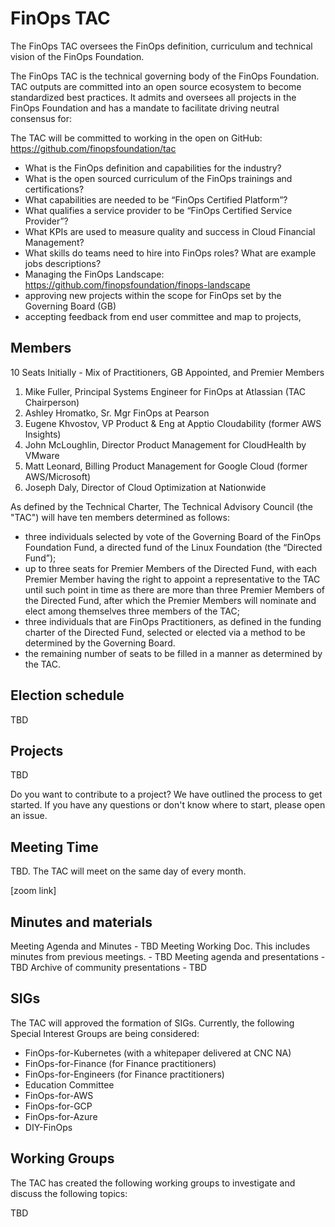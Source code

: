 # FinOps TAC

The FinOps TAC oversees the FinOps definition, curriculum and technical vision of the FinOps Foundation.

The FinOps TAC is the technical governing body of the FinOps Foundation. TAC outputs are committed into an open source ecosystem to become standardized best practices. It admits and oversees all projects in the FinOps Foundation and has a mandate to facilitate driving neutral consensus for:


The TAC will be committed to working in the open on GitHub: https://github.com/finopsfoundation/tac

* What is the FinOps definition and capabilities for the industry? 
* What is the open sourced curriculum of the FinOps trainings and certifications?
* What capabilities are needed to be “FinOps Certified Platform”?
* What qualifies a service provider to be “FinOps Certified Service Provider”?
* What KPIs are used to measure quality and success in Cloud Financial Management?
* What skills do teams need to hire into FinOps roles? What are example jobs descriptions?
* Managing the FinOps Landscape: https://github.com/finopsfoundation/finops-landscape
* approving new projects within the scope for FinOps set by the Governing Board (GB)
* accepting feedback from end user committee and map to projects,


## Members

10 Seats Initially - Mix of Practitioners, GB Appointed, and Premier Members

1. Mike Fuller, Principal Systems Engineer for FinOps at Atlassian (TAC Chairperson)
1. Ashley Hromatko, Sr. Mgr FinOps at Pearson 
1. Eugene Khvostov, VP Product & Eng at Apptio Cloudability (former AWS Insights)
1. John McLoughlin, Director Product Management for CloudHealth by VMware 
1. Matt Leonard, Billing Product Management for Google Cloud (former AWS/Microsoft)
1. Joseph Daly, Director of Cloud Optimization at Nationwide

As defined by the Technical Charter, The Technical Advisory Council (the "TAC") will have ten members determined as follows:

* three individuals selected by vote of the Governing Board of the FinOps Foundation Fund, a directed fund of the Linux Foundation (the “Directed Fund”);
* up to three seats for Premier Members of the Directed Fund, with each Premier Member having the right to appoint a representative to the TAC until such point in time as there are more than three Premier Members of the Directed Fund, after which the Premier Members will nominate and elect among themselves three members of the TAC;
* three individuals that are FinOps Practitioners, as defined in the funding charter of the Directed Fund, selected or elected via a method to be determined by the Governing Board.
* the remaining number of seats to be filled in a manner as determined by the TAC.

## Election schedule

TBD

## Projects

TBD

Do you want to contribute to a project? We have outlined the process to get started. If you have any questions or don't know where to start, please open an issue.

## Meeting Time

TBD. The TAC will meet on the same day of every month.

[zoom link]

## Minutes and materials 
Meeting Agenda and Minutes - TBD
Meeting Working Doc. This includes minutes from previous meetings.  - TBD
Meeting agenda and presentations  - TBD
Archive of community presentations  - TBD

## SIGs
The TAC will approved the formation of SIGs. Currently, the following Special Interest Groups are being considered:

* FinOps-for-Kubernetes (with a whitepaper delivered at CNC NA)
* FinOps-for-Finance (for Finance practitioners)
* FinOps-for-Engineers (for Finance practitioners)
* Education Committee
* FinOps-for-AWS
* FinOps-for-GCP
* FinOps-for-Azure
* DIY-FinOps

## Working Groups
The TAC has created the following working groups to investigate and discuss the following topics:

TBD
